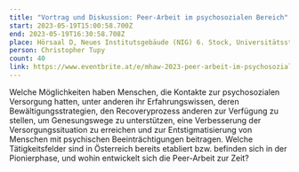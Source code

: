 ```yaml
---
title: "Vortrag und Diskussion: Peer-Arbeit im psychosozialen Bereich"
start: 2023-05-19T15:00:58.700Z
end: 2023-05-19T16:30:58.708Z
place: Hörsaal D, Neues Institutsgebäude (NIG) 6. Stock, Universitätsstraße 7
person: Christopher Tupy
count: 40
link: https://www.eventbrite.at/e/mhaw-2023-peer-arbeit-im-psychosozialen-bereich-tickets-631319683167
---
```

Welche Möglichkeiten haben Menschen, die Kontakte zur psychosozialen Versorgung hatten, unter anderen ihr Erfahrungswissen, deren Bewältigungsstrategien, den Recoveryprozess anderen zur Verfügung zu stellen, um Genesungswege zu unterstützen, eine Verbesserung der Versorgungssituation zu erreichen und zur Entstigmatisierung von Menschen mit psychischen Beeinträchtigungen beitragen. Welche Tätigkeitsfelder sind in Österreich bereits etabliert bzw. befinden sich in der Pionierphase, und wohin entwickelt sich die Peer-Arbeit zur Zeit?